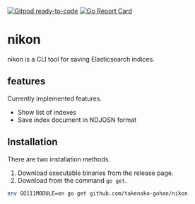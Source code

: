 [![Gitpod ready-to-code](https://img.shields.io/badge/Gitpod-ready--to--code-blue?logo=gitpod)](https://gitpod.io/#https://github.com/takenoko-gohan/nikon)
[![Go Report Card](https://goreportcard.com/badge/github.com/takenoko-gohan/nikon)](https://goreportcard.com/report/github.com/takenoko-gohan/nikon)

# nikon

nikon is a CLI tool for saving Elasticsearch indices.

## features

Currently implemented features.

- Show list of indexes
- Save index document in NDJOSN format

## Installation

There are two installation methods.

1. Download executable binaries from the release page.
1. Download from the command `go get`.  
```sh
env GO111MODULE=on go get github.com/takenoko-gohan/nikon
```
